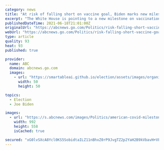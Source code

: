 ```yaml
---
category: news
title: "At risk of falling short on vaccine goal, Biden marks new milestone: 300M shots under his watch"
excerpt: "The White House is pointing to a new milestone on vaccinations – 300 million shots administered since President Joe Biden took office."
publishedDateTime: 2021-06-18T21:01:00Z
originalUrl: "https://abcnews.go.com/Politics/risk-falling-short-vaccine-goal-biden-marks-milestone/story?id=78361761"
webUrl: "https://abcnews.go.com/Politics/risk-falling-short-vaccine-goal-biden-marks-milestone/story?id=78361761"
type: article
quality: 93
heat: 93
published: true

provider:
  name: ABC
  domain: abcnews.go.com
  images:
    - url: "https://smartableai.github.io/election/assets/images/organizations/abcnews.go.com-50x50.jpg"
      width: 50
      height: 50

topics:
  - Election
  - Joe Biden

images:
  - url: "https://s.abcnews.com/images/Politics/american-covid-milestone-joe-biden-kamala-harris-07-rt-llr-210618_1624043312324_hpMain_16x9_992.jpg"
    width: 992
    height: 558
    isCached: true

secured: "xG0lvSXcA8Ycl0KS5SobidtaILZ11nBhxZ0rP9JvgTZ2p2YaH2B9kVbavH+VFVbxFIORvERm+sU2e0XTByXIOydPa0pL8henySaq4Lx9ev0iVS7P0sIr1Zq9w0LT6RmvBCX2QzvGisZyrO2liuRpy943STI7UmuU89SAob/DPqjJrRB2OFR5u/rL/xcPrPePp54BHF3m51AKY2rLYAtwE70ZJk5xi7r748qc1ySbW0cAdFbzuRFP/OwVyIiJFQSb6f8H+4CHOcTj0h9W7ReY31Uys+TtRX73OR8++FhfgaaSJFV5FAcs/mkUAhxaOX+2sIkdkEM2Mmcck3fiK7ZgPY4D0F/drGcKURqFhwHx6RU=;73KQ8wAnHFb6juFynE21ZA=="
---
```



